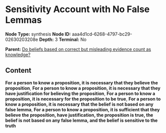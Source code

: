 # Sensitivity Account with No False Lemmas

**Node Type:** synthesis
**Node ID:** aaa4d1cd-6268-4797-bc29-02630203208e
**Depth:** 3
**Terminal:** No

**Parent:** [Do beliefs based on correct but misleading evidence count as knowledge?](do-beliefs-based-on-correct-but-misleading-evidence-count-as-knowledge.md)

## Content

**For a person to know a proposition, it is necessary that they believe the proposition**, **For a person to know a proposition, it is necessary that they have justification for believing the proposition**, **For a person to know a proposition, it is necessary for the proposition to be true**, **For a person to know a proposition, it is necessary that the belief is not based on any false lemma**, **For a person to know a proposition, it is sufficient that they believe the proposition, have justification, the proposition is true, the belief is not based on any false lemma, and the belief is sensitive to the truth**
